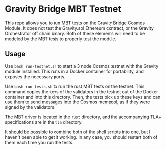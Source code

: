 # Gravity Bridge MBT Testnet

This repo allows you to run MBT tests on the Gravity Bridge Cosmos Module. It does not test the Gravity.sol Ethereum contract, or the Gravity Orchestrator off chain binary. Both of these elements will need to be modeled by the MBT tests to properly test the module.

## Usage

Use `bash run-testnet.sh` to start a 3 node Cosmos testnet with the Gravity module installed. This runs in a Docker container for portability, and exposes the necessary ports.

Use `bash run-tests.sh` to run the rust MBT tests on the testnet. This command copies the keys of the validators in the testnet out of the Docker container and into this directory. Then, the tests pick up these keys and can use them to send messages into the Cosmos mempool, as if they were signed by the validators.

The MBT driver is located in the `rust` directory, and the accompanying TLA+ specifications are in the `tla` directory. 

It should be possible to combine both of the shell scripts into one, but I haven't been able to get it working. In any case, you should restart both of them each time you run the tests.
